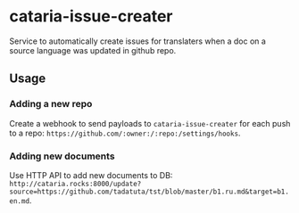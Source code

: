 # cataria-issue-creater

Service to automatically create issues for translaters when a doc on a source language was updated in github repo.

## Usage

### Adding a new repo

Create a webhook to send payloads to `cataria-issue-creater` for each push to a repo:
`https://github.com/:owner:/:repo:/settings/hooks`.

### Adding new documents

Use HTTP API to add new documents to DB: `http://cataria.rocks:8000/update?source=https://github.com/tadatuta/tst/blob/master/b1.ru.md&target=b1.en.md`.
